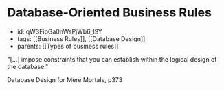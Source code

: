 # Database-Oriented Business Rules
* id: qW3FipGa0nWsPjWb6_l9Y
* tags: [[Business Rules]], [[Database Design]]
* parents: [[Types of business rules]]

"[...] impose constraints that you can establish within the logical design of the database."

Database Design for Mere Mortals, p373